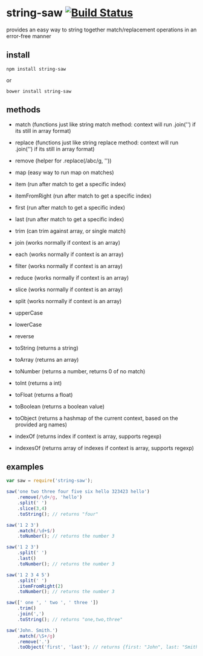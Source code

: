 # string-saw [![Build Status](https://travis-ci.org/icodeforlove/string-saw.png?branch=master)](https://travis-ci.org/icodeforlove/string-saw)

provides an easy way to string together match/replacement operations in an error-free manner

## install

```
npm install string-saw
```

or

```
bower install string-saw
```

## methods

- match (functions just like string match method: context will run .join('') if its still in array format)
- replace (functions just like string replace method: context will run .join('') if its still in array format)
- remove (helper for .replace(/abc/g, ''))
- map (easy way to run map on matches)
- item (run after match to get a specific index)
- itemFromRight (run after match to get a specific index)
- first (run after match to get a specific index)
- last (run after match to get a specific index)
- trim (can trim against array, or single match)
- join (works normally if context is an array)
- each (works normally if context is an array)
- filter (works normally if context is an array)
- reduce (works normally if context is an array)
- slice (works normally if context is an array)
- split (works normally if context is an array)
- upperCase
- lowerCase
- reverse 
- toString (returns a string)
- toArray (returns an array)
- toNumber (returns a number, returns 0 of no match)
- toInt (returns a int)
- toFloat (returns a float)
- toBoolean (returns a boolean value)
- toObject (returns a hashmap of the current context, based on the provided arg names)

- indexOf (returns index if context is array, supports regexp)
- indexesOf (returns array of indexes if context is array, supports regexp)

## examples

```javascript
var saw = require('string-saw');

saw('one two three four five six hello 323423 hello')
	.remove(/\d+/g, 'hello')
	.split(' ')
	.slice(3,4)
	.toString(); // returns "four"

saw('1 2 3')
	.match(/\d+$/)
	.toNumber(); // returns the number 3

saw('1 2 3')
	.split(' ')
	.last()
	.toNumber(); // returns the number 3

saw('1 2 3 4 5')
	.split(' ')
	.itemFromRight(2)
	.toNumber(); // returns the number 3

saw([' one ', ' two ', ' three '])
	.trim()
	.join(',')
	.toString(); // returns "one,two,three"

saw('John. Smith.')
	.match(/\S+/g)
	.remove('.')
	.toObject('first', 'last'); // returns {first: "John", last: "Smith"}
```
